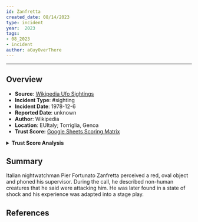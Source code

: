 ```yaml
---
id: Zanfretta
created_date: 08/14/2023
type: incident
year:  2023
tags:
- 08_2023
- incident
author: aGuyOverThere
---
```


----

## Overview

- **Source**: [Wikipedia Ufo Sightings](https://en.wikipedia.org/wiki/List_of_reported_UFO_sightings)
- **Incident Type**: #sighting
- **Incident Date**: 1978-12-6
- **Reported Date**: unknown
- **Author**: Wikipedia
- **Location**: E​UItaly; Torriglia, Genoa
- **Trust Score:** [Google Sheets Scoring Matrix](https://docs.google.com/spreadsheets/d/1CUarxE7P1cPwgWXwJzzeWnZGm1c6Wp2Ttazdt3VPM_s/edit?usp=sharing)

<details>
<summary><b>Trust Score Analysis</b></summary>
<IMG src="https://publish-01.obsidian.md/access/1c31a6f93f82a49b0a9eb31193d6cdec/_images/" alt="Trust Score"/>
</details>

## Summary

Italian nightwatchman Pier Fortunato Zanfretta perceived a red, oval object and phoned his supervisor. During the call, he described non-human creatures that he said were attacking him. He was later found in a state of shock and his experience was adapted into a stage play.

## References
